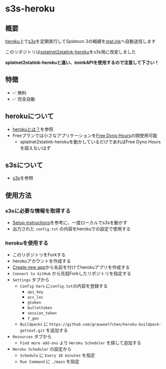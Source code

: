 # s3s-heroku

## 概要

[heroku](https://jp.heroku.com/home)上で[s3s](https://github.com/frozenpandaman/s3s)を定期実行してSplatoon 3の戦績を[stat.ink](https://stat.ink/)へ自動送信します

このリポジトリは[splatnet2statink-heroku](https://github.com/proshunsuke/splatnet2statink-heroku)をs3s用に改変しました

**splatnet2statink-herokuと違い、iminkAPIを使用するので注意して下さい！**

## 特徴

* ✅ 無料
* ✅ 完全自動

## herokuについて

* [herokuとは？](https://jp.heroku.com/what)を参照
* Freeプランでは小さなアプリケーションを[Free Dyno Hours](https://devcenter.heroku.com/articles/free-dyno-hours)の間使用可能
  * splatnet2statink-herokuを動かしているだけであればFree Dyno Hoursを超えないはず

## s3sについて

* [s3s](https://github.com/frozenpandaman/s3s)を参照

## 使用方法

### s3sに必要な情報を取得する

* [Setup instructions](https://github.com/frozenpandaman/splatnet2statink#setup-instructions)を参考に、一度ローカルでs3sを動かす
* 出力された `config.txt` の内容をherokuでの設定で使用する

### herokuを使用する

* このリポジトリをForkする
* herokuアカウントを作成する
* [Create new app](https://dashboard.heroku.com/new-app)から名前を付けてherokuアプリを作成する
* `Connect to GitHub` から先程Forkしたリポジトリを指定する
* `Settings` タブから
  * `Config Vars` に`config.txt`の内容を登録する
    * `api_key`
    * `acc_loc`
    * `gtoken`
    * `bullettoken`
    * `session_token`
    * `f_gen`
  * `Buildpacks` に `https://github.com/grauwoelfchen/heroku-buildpack-gettext.git` を追加する
* `Resources` タブから
  * `Find more add-ons` より `Heroku Scheduler` を探して追加する
* `Heroku Scheduler` の設定から
  * `Schedule` に `Every 10 minutes` を指定
  * `Run Command` に `./main` を指定
